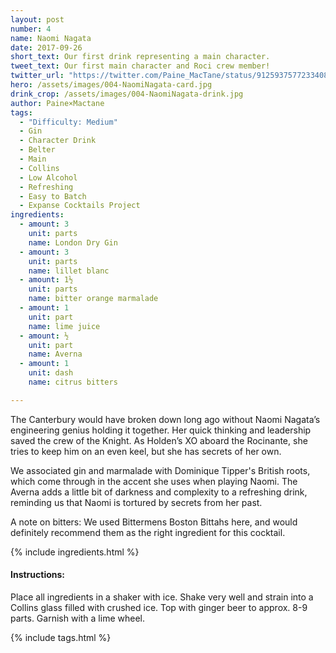 ```yaml
---
layout: post
number: 4
name: Naomi Nagata
date: 2017-09-26
short_text: Our first drink representing a main character.
tweet_text: Our first main character and Roci crew member! 
twitter_url: "https://twitter.com/Paine_MacTane/status/912593757723340800"
hero: /assets/images/004-NaomiNagata-card.jpg
drink_crop: /assets/images/004-NaomiNagata-drink.jpg
author: Paine×Mactane
tags: 
  - "Difficulty: Medium"
  - Gin
  - Character Drink
  - Belter
  - Main
  - Collins
  - Low Alcohol
  - Refreshing
  - Easy to Batch
  - Expanse Cocktails Project
ingredients:
  - amount: 3
    unit: parts
    name: London Dry Gin
  - amount: 3
    unit: parts
    name: lillet blanc
  - amount: 1½
    unit: parts
    name: bitter orange marmalade
  - amount: 1
    unit: part
    name: lime juice
  - amount: ½
    unit: part
    name: Averna
  - amount: 1
    unit: dash
    name: citrus bitters

---
```


The Canterbury would have broken down long ago without Naomi Nagata’s engineering genius holding it together. Her quick thinking and leadership saved the crew of the Knight. As Holden’s XO aboard the Rocinante, she tries to keep him on an even keel, but she has secrets of her own.

We associated gin and marmalade with Dominique Tipper's British roots, which come through in the accent she uses when playing Naomi. The Averna adds a little bit of darkness and complexity to a refreshing drink, reminding us that Naomi is tortured by secrets from her past. 

A note on bitters: We used Bittermens Boston Bittahs here, and would definitely recommend them as the right ingredient for this cocktail. 

{% include ingredients.html %}

#### Instructions:

Place all ingredients in a shaker with ice. Shake very well and strain into a Collins glass filled with crushed ice. Top with ginger beer to approx. 8-9 parts. Garnish with a lime wheel.

{% include tags.html %}
